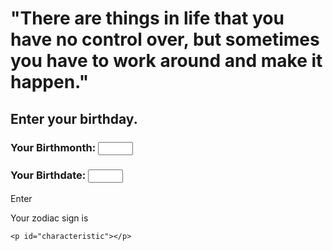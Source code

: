 <head>
    <meta charset="UTF-8">
    <meta name="viewport" content="width=device-width, initial-scale=1.0">
    <link rel="stylesheet" href="style.css">
    <script src="script.js"></script>
    <title>Zodiac Sign</title>
</head>

<body>
<div id = "box">
    <h1> "There are things in life that you have no control over, but sometimes you have to work around and make it happen."</h1>
    </div>
    <h2> Enter your birthday. </h2>
    <h3>Your Birthmonth:  
        <input type="number" id="month" min="1" max="12" ></h3>
    <h3> Your Birthdate:  
        <input type="number" id="day" min="1" max="31"></h3>
    <a id="animated" onclick="zodiac()"  class="button">Enter </a>
    <p id="photo"></p>
    <p id= "space"> Your zodiac sign is <span id="output"></span> </p>
    
    <p id="characteristic"></p>
    
</body>
</html>
